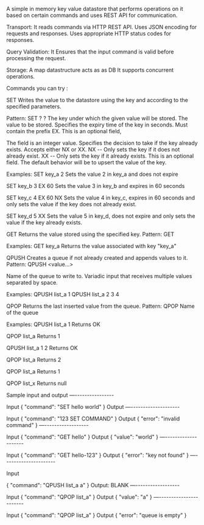 A simple in memory key value datastore that performs operations on it based on certain
commands and uses REST API for communication.

Transport:
It reads commands via HTTP REST API.
Uses JSON encoding for requests and responses.
Uses appropriate HTTP status codes for responses.

Query Validation:
It Ensures that the input command is valid before processing the request.

Storage:
A map datastructure acts as as DB
It supports concurrent operations.


Commands you can try :

SET
Writes the value to the datastore using the key and according to the specified parameters.

Pattern: SET <key> <value> <expiry time>? <condition>?
<key>
The key under which the given value will be stored.
<value>
The value to be stored.
<expiry time>
Specifies the expiry time of the key in seconds.
Must contain the prefix EX.
This is an optional field,

The field is an integer value.
<condition>
Specifies the decision to take if the key already exists.
Accepts either NX or XX.
NX -- Only sets the key if it does not already exist.
XX -- Only sets the key if it already exists.
This is an optional field. The default behavior will be to upsert the value of the key.

Examples:
SET key_a 2
Sets the value 2 in key_a and does not expire

SET key_b 3 EX 60
Sets the value 3 in key_b and expires in 60 seconds

SET key_c 4 EX 60 NX
Sets the value 4 in key_c, expires in 60 seconds and only sets the value if the key does not
already exist.

SET key_d 5 XX
Sets the value 5 in key_d, does not expire and only sets the value if the key already exists.


GET
Returns the value stored using the specified key.
Pattern: GET <key>

Examples:
GET key_a
Returns the value associated with key "key_a"


QPUSH
Creates a queue if not already created and appends values to it.
Pattern: QPUSH <key> <value...>

<key>
Name of the queue to write to.
<value...>
Variadic input that receives multiple values separated by space.

Examples:
QPUSH list_a 1
QPUSH list_a 2 3 4

QPOP
Returns the last inserted value from the queue.
Pattern: QPOP <key>
<Key>
Name of the queue

Examples:
QPUSH list_a 1
Returns OK

QPOP list_a
Returns 1

QPUSH list_a 1 2
Returns OK

QPOP list_a
Returns 2

QPOP list_a
Returns 1

QPOP list_x
Returns null


Sample input and output
—----------------

Input
{
"command": "SET hello world"
}
Output
—--------------------


Input
{
"command": "123 SET COMMAND"
}
Output
{
"error": "invalid command"
}
—------------------


Input
{
"command": "GET hello"
}
Output
{
"value": "world"
}
—--------------------


Input
{
"command": "GET hello-123"
}
Output
{
"error": "key not found"
}
—---------------------


Input

{
"command": "QPUSH list_a a"
}
Output: BLANK
—------------------


Input
{
"command": "QPOP list_a"
}
Output
{
"value": "a"
}
—-----------------------



Input
{
"command": "QPOP list_a"
}
Output
{
"error": "queue is empty"
}